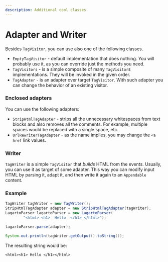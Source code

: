 ```yaml
---
description: Additional cool classes
---
```


# Adapter and Writer

Besides `TagVisitor`, you can use also one of the following classes.

* `EmptyTagVisitor` - default implementation that does nothing. You will probably use it, as you can override just the methods you need.
* `TagVisitors` - is a simple composite of many `TagVisitor`s implementations. They will be invoked in the given order.
* `TagAdapter` - is an adapter over target `TagVisitor`. With such adapter you can change the behavior of an existing visitor.

### Enclosed adapters

You can use the following adapters:

* `StripHtmlTagAdapter` - strips all the unnecessary whitespaces from text blocks and also removes all the comments. For example, multiple spaces would be replaced with a single space, etc. 
* `UrlRewriterTagAdapter` - as the name implies, you may change the `<a href` link values.

### Writer

`TagWriter` is a simple `TagVisitor` that _builds_ HTML from the events. Usually, you can use it as target of some adapter. This way you can modify input HTML by parsing it, adapt it, and then write it again to an `Appendable` content.

### Example

```java
TagWriter tagWriter = new TagWriter();
StripHtmlTagAdapter adapter = new StripHtmlTagAdapter(tagWriter);
LagartoParser lagartoParser = new LagartoParser(
        "<html> <h1>  Hello  </h1> </html>");

lagartoParser.parse(adapter);

System.out.println(tagWriter.getOutput().toString());
```

The resulting string would be:

```text
<html><h1> Hello </h1></html>
```

